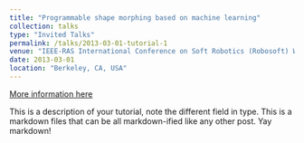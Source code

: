 ```yaml
---
title: "Programmable shape morphing based on machine learning"
collection: talks
type: "Invited Talks"
permalink: /talks/2013-03-01-tutorial-1
venue: "IEEE-RAS International Conference on Soft Robotics (Robosoft) Workshop: Shape Morphing Robots: From Pattern-to-pattern to Programmable Shape Morphing"
date: 2013-03-01
location: "Berkeley, CA, USA"
---
```


[More information here](http://exampleurl.com)

This is a description of your tutorial, note the different field in type. This is a markdown files that can be all markdown-ified like any other post. Yay markdown!
